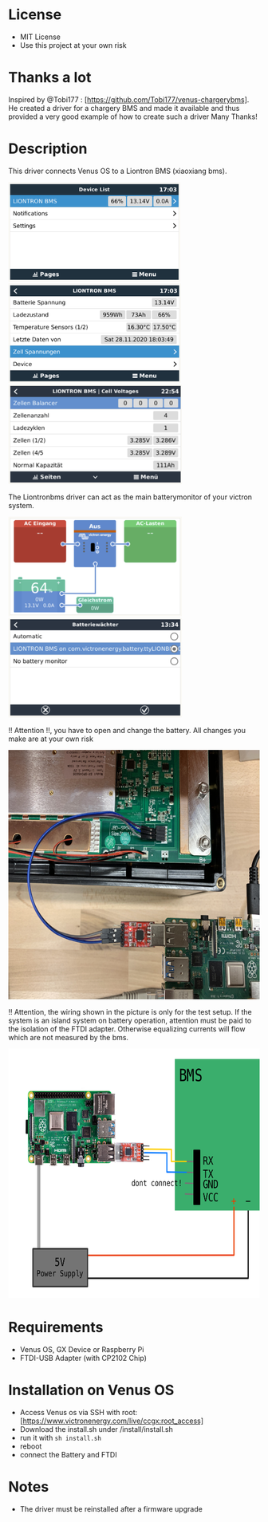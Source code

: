 # License
 - MIT License
 - Use this project at your own risk
# Thanks a lot

Inspired by @Tobi177 : [https://github.com/Tobi177/venus-chargerybms].
He created a driver for a chargery BMS and made it available and thus provided a very good example of how to create such a driver
Many Thanks!

# Description

This driver connects Venus OS to a Liontron BMS (xiaoxiang bms). 

<img src="https://github.com/capptn/venus-liontronbms/blob/Master/img/example1.png" height="200">
<img src="https://github.com/capptn/venus-liontronbms/blob/Master/img/example3.png" height="200">
<img src="https://github.com/capptn/venus-liontronbms/blob/Master/img/example2.png" height="200">


The Liontronbms driver can act as the main batterymonitor of your victron system.

<img src="https://github.com/capptn/venus-liontronbms/blob/Master/img/example4.png" height="200">
<img src="https://github.com/capptn/venus-liontronbms/blob/Master/img/example5.png" height="200">

!! Attention !!, you have to open and change the battery. All changes you make are at your own risk

<img src="https://github.com/capptn/venus-liontronbms/blob/Master/img/example6.png" height="500">

!! Attention, the wiring shown in the picture is only for the test setup.
If the system is an island system on battery operation, attention must be paid to the isolation of the FTDI adapter. Otherwise equalizing currents will flow which are not measured by the bms.

<img src="https://github.com/capptn/venus-liontronbms/blob/Master/img/conn_example.png" height="500">

# Requirements

- Venus OS, GX Device or Raspberry Pi
- FTDI-USB Adapter (with CP2102 Chip)

# Installation on Venus OS
- Access Venus os via SSH with root: [https://www.victronenergy.com/live/ccgx:root_access]
- Download the install.sh under /install/install.sh
- run it with `sh install.sh`
- reboot
- connect the Battery and FTDI

# Notes
- The driver must be reinstalled after a firmware upgrade
